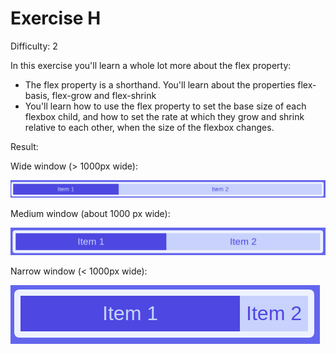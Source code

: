 # Exercise H

Difficulty: 2

In this exercise you'll learn a whole lot more about the flex property:

- The flex property is a shorthand. You'll learn about the properties flex-basis, flex-grow and flex-shrink
- You'll learn how to use the flex property to set the base size of each flexbox child, and how to set the rate at which they grow and shrink relative to each other, when the size of the flexbox changes.

Result:

Wide window (> 1000px wide):

![image](../../images/h-1.png)

Medium window (about 1000 px wide):

![image](../../images/h-2.png)

Narrow window (< 1000px wide):

![image](../../images/h-3.png)
